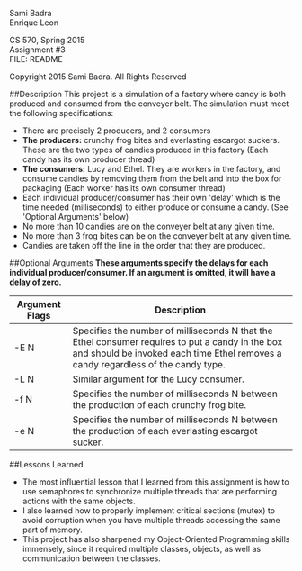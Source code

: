 Sami Badra  
Enrique Leon

CS 570, Spring 2015  
Assignment #3  
FILE: README

Copyright 2015 Sami Badra. All Rights Reserved

##Description
This project is a simulation of a factory where candy is both produced and consumed from the conveyer belt. The simulation must meet the following specifications:  
  - There are precisely 2 producers, and 2 consumers
  - **The producers:** crunchy frog bites and everlasting escargot suckers. These are the two types of candies produced in this factory (Each candy has its own producer thread)
  - **The consumers:** Lucy and Ethel. They are workers in the factory, and consume candies by removing them from the belt and into the box for packaging (Each worker has its own consumer thread)
  - Each individual producer/consumer has their own 'delay' which is the time needed (milliseconds) to either produce or consume a candy. (See 'Optional Arguments' below)
  - No more than 10 candies are on the conveyer belt at any given time.
  - No more than 3 frog bites can be on the conveyer belt at any given time.
  - Candies are taken off the line in the order that they are produced.

##Optional Arguments
**These arguments specify the delays for each individual producer/consumer. If an argument is omitted, it will have a delay of zero.**  

Argument Flags| Description
--------------| -------------
-E N | Specifies the number of milliseconds N that the Ethel consumer requires to put a candy in the box and should be invoked each time Ethel removes a candy regardless of the candy type.
-L N | Similar argument for the Lucy consumer.
-f N | Specifies the number of milliseconds N between the production of each crunchy frog bite.
-e N | Specifies the number of milliseconds N between the production of each everlasting escargot sucker.

##Lessons Learned
- The most influential lesson that I learned from this assignment is how to use semaphores to synchronize multiple threads that are performing actions with the same objects.
- I also learned how to properly implement critical sections (mutex) to avoid corruption when you have multiple threads accessing the same part of memory.
- This project has also sharpened my Object-Oriented Programming skills immensely, since it required multiple classes, objects, as well as communication between the classes.
